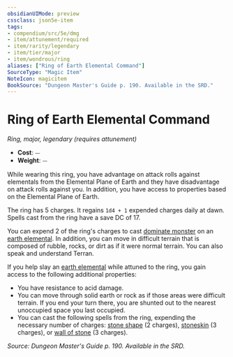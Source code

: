 ```yaml
---
obsidianUIMode: preview
cssclass: json5e-item
tags:
- compendium/src/5e/dmg
- item/attunement/required
- item/rarity/legendary
- item/tier/major
- item/wondrous/ring
aliases: ["Ring of Earth Elemental Command"]
SourceType: "Magic Item"
NoteIcon: magicitem
BookSource: "Dungeon Master's Guide p. 190. Available in the SRD."
---
```

# Ring of Earth Elemental Command
*Ring, major, legendary (requires attunement)*  

- **Cost**: ⏤
- **Weight**: ⏤

While wearing this ring, you have advantage on attack rolls against elementals from the Elemental Plane of Earth and they have disadvantage on attack rolls against you. In addition, you have access to properties based on the Elemental Plane of Earth.

The ring has 5 charges. It regains `1d4 + 1` expended charges daily at dawn. Spells cast from the ring have a save DC of 17.

You can expend 2 of the ring's charges to cast [dominate monster](/2-Mechanics/CLI/spells/dominate-monster.md) on an [earth elemental](/2-Mechanics/CLI/bestiary/elemental/earth-elemental.md). In addition, you can move in difficult terrain that is composed of rubble, rocks, or dirt as if it were normal terrain. You can also speak and understand Terran.

If you help slay an [earth elemental](/2-Mechanics/CLI/bestiary/elemental/earth-elemental.md) while attuned to the ring, you gain access to the following additional properties:

- You have resistance to acid damage.  
- You can move through solid earth or rock as if those areas were difficult terrain. If you end your turn there, you are shunted out to the nearest unoccupied space you last occupied.  
- You can cast the following spells from the ring, expending the necessary number of charges: [stone shape](/2-Mechanics/CLI/spells/stone-shape.md) (2 charges), [stoneskin](/2-Mechanics/CLI/spells/stoneskin.md) (3 charges), or [wall of stone](/2-Mechanics/CLI/spells/wall-of-stone.md) (3 charges).  

*Source: Dungeon Master's Guide p. 190. Available in the SRD.*